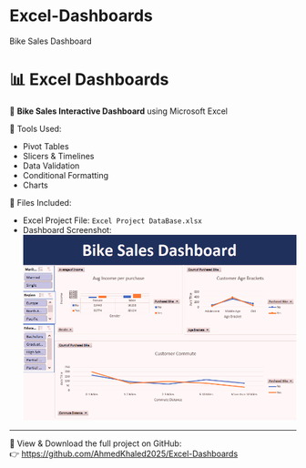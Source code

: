 # Excel-Dashboards
Bike Sales Dashboard
# 📊 Excel Dashboards

🚴 **Bike Sales Interactive Dashboard** using Microsoft Excel

🔧 Tools Used:
- Pivot Tables
- Slicers & Timelines
- Data Validation
- Conditional Formatting
- Charts

📎 Files Included:
- Excel Project File: `Excel Project DataBase.xlsx`
- Dashboard Screenshot:  
  ![Bike Sales Overview Dashboard](Bike%20Sales%20Overview%20Dashboard.png)

---

🔗 View & Download the full project on GitHub:  
👉 https://github.com/AhmedKhaled2025/Excel-Dashboards
